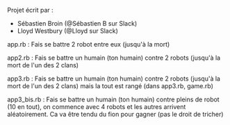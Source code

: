 Projet écrit par :
- Sébastien Broin (@Sébastien B sur Slack)
- Lloyd Westbury (@Lloyd sur Slack)

app.rb : Fais se battre 2 robot entre eux (jusqu'à la mort)

app2.rb : Fais se battre un humain (ton humain) contre 2 robots (jusqu'à la mort de l'un des 2 clans)

app3.rb : Fais se battre un humain (ton humain) contre 2 robots (jusqu'à la mort de l'un des 2 clans) mais la tout est rangé (dans app3.rb, game.rb)

app3_bis.rb : Fais se battre un humain (ton humain) contre pleins de robot (10 en tout), on commence avec 4 robots et les autres arrivent aléatoirement. Ca va être tendu du fion pour gagner (pas le droit de tricher)